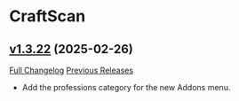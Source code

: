# CraftScan

## [v1.3.22](https://github.com/stevin05/CraftScan/tree/v1.3.22) (2025-02-26)
[Full Changelog](https://github.com/stevin05/CraftScan/compare/v1.3.20...v1.3.22) [Previous Releases](https://github.com/stevin05/CraftScan/releases)

- Add the professions category for the new Addons menu.  
